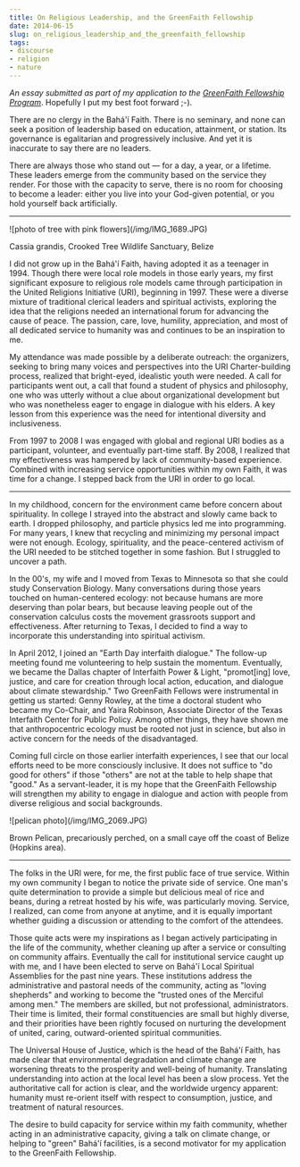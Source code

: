 ```yaml
---
title: On Religious Leadership, and the GreenFaith Fellowship
date: 2014-06-15
slug: on_religious_leadership_and_the_greenfaith_fellowship
tags:
- discourse
- religion
- nature
---
```


_An essay submitted as part of my application to the [GreenFaith Fellowship
Program](http://www.greenfaith.org/programs/fellowship)_. Hopefully I put my best foot forward ;-).

There are no clergy in the Bah&aacute;'&iacute;­ Faith. There is no seminary,
and none can seek a position of leadership based on education, attainment, or
station. Its governance is egalitarian and progressively inclusive. And yet it
is inaccurate to say there are no leaders.

<!-- truncate -->

There are always those who stand out &mdash; for a day, a year, or a lifetime.
These  leaders emerge from the community based on the service they render. For
those with the capacity to serve, there is no room for choosing to become a
leader: either you live into your God-given potential, or you hold yourself back
artificially.

---

<div class="image">
![photo of tree with pink flowers](/img/IMG_1689.JPG)

Cassia grandis, Crooked Tree Wildlife Sanctuary, Belize
</div>

I did not grow up in the Bah&aacute;'&iacute;­ Faith, having adopted it as a
teenager in 1994. Though there were local role models in those early years, my
first significant exposure to religious role models came through participation
in the United Religions Initiative (URI), beginning in 1997. These were a
diverse mixture of traditional clerical leaders and spiritual activists,
exploring the idea that the religions needed an international forum for
advancing the cause of peace. The passion, care, love, humility, appreciation,
and most of all dedicated service to humanity was and continues to be an
inspiration to me.

My attendance was made possible by a deliberate outreach: the organizers,
seeking to bring many voices and perspectives into the URI Charter-building
process, realized that bright-eyed, idealistic youth were needed. A call for
participants went out, a call that found a student of physics and philosophy,
one who was utterly without a clue about organizational development but who was
nonetheless eager to engage in dialogue with his elders. A key lesson from this
experience was the need for intentional diversity and inclusiveness.

From 1997 to 2008 I was engaged with global and regional URI bodies as a
participant, volunteer, and eventually part-time staff.  By 2008, I realized
that my effectiveness was hampered by lack of community-based experience.
Combined with increasing service opportunities within my own Faith, it was time
for a change. I stepped back from the URI in order to go local.

---

In my childhood, concern for the environment came before concern about
spirituality. In college I strayed into the abstract and slowly came back to
earth. I dropped philosophy, and particle physics led me into programming. For
many years, I knew that recycling and minimizing my personal impact were not
enough. Ecology, spirituality, and the peace-centered activism of the URI needed
to be stitched together in some fashion. But I struggled to uncover a path.

In the 00's, my wife and I moved from Texas to Minnesota so that she could study
Conservation Biology. Many conversations during those years touched on
human-centered ecology: not because humans are more deserving than polar bears,
but because leaving people out of the conservation calculus costs the movement
grassroots support and effectiveness. After returning to Texas, I decided to
find a way to incorporate this understanding into spiritual activism.

In April 2012, I joined an "Earth Day interfaith dialogue." The follow-up
meeting found me volunteering to help sustain the momentum. Eventually, we
became the Dallas chapter of Interfaith Power &amp; Light, "promot[ing] love,
justice, and care for creation through local action, education, and dialogue
about climate stewardship." Two GreenFaith Fellows were instrumental in getting
us started: Genny Rowley, at the time a doctoral student who became my Co-Chair,
and Yaira Robinson, Associate Director of the Texas Interfaith Center for Public
Policy. Among other things, they have shown me that anthropocentric ecology must
be rooted not just in science, but also in active concern for the needs of the
disadvantaged.

Coming full circle on those earlier interfaith experiences, I see that our local
efforts need to be more consciously inclusive. It does not suffice to "do good
for others" if those "others" are not at the table to help shape that "good." As
a servant-leader, it is my hope that the GreenFaith Fellowship will strengthen
my ability to engage in dialogue and action with people from diverse religious
and social backgrounds.

<div class="image">
![pelican photo](/img/IMG_2069.JPG)

Brown Pelican, precariously perched, on a small caye off the coast of Belize (Hopkins area).
</div>

---

The folks in the URI were, for me, the first public face of true service. Within
my own community I began to notice the private side of service. One man's quite
determination to provide a simple but delicious meal of rice and beans, during a
retreat hosted by his wife, was particularly moving. Service, I realized, can
come from anyone at anytime, and it is equally important whether guiding a
discussion or attending to the comfort of the attendees.

Those quite acts were my inspirations as I began actively participating in the
life of the community, whether cleaning up after a service or consulting on
community affairs. Eventually the call for institutional service caught up with
me, and I have been elected to serve on Bah&aacute;'&iacute;­ Local Spiritual
Assemblies for the past nine years. These institutions address the
administrative and pastoral needs of the community, acting as "loving shepherds"
and working to become the "trusted ones of the Merciful among men." The members
are skilled, but not professional, administrators. Their time is limited, their
formal constituencies are small but highly diverse, and their priorities have
been rightly focused on nurturing the development of united, caring,
outward-oriented spiritual communities.

The Universal House of Justice, which is the head of the Bah&aacute;'&iacute;­
Faith, has made clear that environmental degradation and climate change are
worsening threats to the prosperity and well-being of humanity. Translating
understanding into action at the local level has been a slow process. Yet the
authoritative call for action is clear, and the worldwide urgency apparent:
humanity must re-orient itself with respect to consumption, justice, and
treatment of natural resources.

The desire to build capacity for service within my faith community, whether
acting in an administrative capacity, giving a talk on climate change, or
helping to "green" Bah&aacute;'&iacute;­ facilities, is a second motivator for
my application to the GreenFaith Fellowship.
